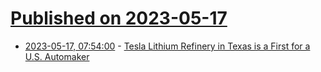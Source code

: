 # [Published on 2023-05-17](index.md)

* [2023-05-17, 07:54:00](https://soylentnews.org/article.pl?sid=23/05/16/0257219&from=rss) - [Tesla Lithium Refinery in Texas is a First for a U.S. Automaker](https://soylentnews.org/article.pl?sid=23/05/16/0257219&from=rss)
